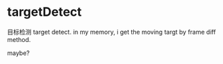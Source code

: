 # targetDetect
目标检测
target detect.
in my memory, i get the moving targt by frame diff method.

maybe?
